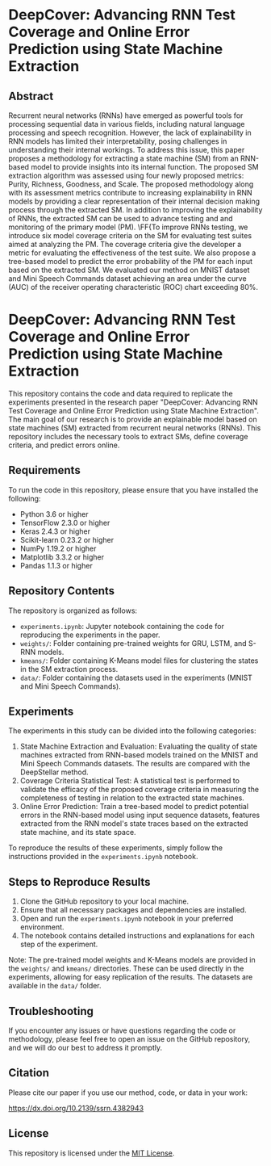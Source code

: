 # DeepCover: Advancing RNN Test Coverage and Online Error Prediction using State Machine Extraction

## Abstract
Recurrent neural networks (RNNs) have emerged as powerful tools for processing sequential data in various fields, including natural language processing and speech recognition. However, the lack of explainability in RNN models has limited their interpretability, posing challenges in understanding their internal workings. To address this issue, this paper proposes a methodology for extracting a state machine (SM) from an RNN-based model to provide insights into its internal function. The proposed SM extraction algorithm was assessed using four newly proposed metrics: Purity, Richness, Goodness, and Scale. The proposed methodology along with its assessment metrics contribute to increasing explainability in RNN models by providing a clear representation of their internal decision making process through the extracted SM. In addition to improving the explainability of RNNs, the extracted SM can be used to advance testing and and monitoring of the primary model (PM). \FF{To improve RNNs testing, we introduce six model coverage criteria on the SM for evaluating test suites aimed at analyzing the PM. The coverage criteria give the developer a metric for evaluating the effectiveness of the test suite. We also propose a tree-based model  to predict the error probability of the PM for each input based on the extracted SM. We evaluated our method on MNIST dataset and Mini Speech Commands dataset achieving an area under the curve (AUC) of the receiver operating characteristic (ROC) chart exceeding 80%.

# DeepCover: Advancing RNN Test Coverage and Online Error Prediction using State Machine Extraction

This repository contains the code and data required to replicate the experiments presented in the research paper "DeepCover: Advancing RNN Test Coverage and Online Error Prediction using State Machine Extraction". The main goal of our research is to provide an explainable model based on state machines (SM) extracted from recurrent neural networks (RNNs). This repository includes the necessary tools to extract SMs, define coverage criteria, and predict errors online.

## Requirements

To run the code in this repository, please ensure that you have installed the following:

- Python 3.6 or higher
- TensorFlow 2.3.0 or higher
- Keras 2.4.3 or higher
- Scikit-learn 0.23.2 or higher
- NumPy 1.19.2 or higher
- Matplotlib 3.3.2 or higher
- Pandas 1.1.3 or higher

## Repository Contents

The repository is organized as follows:

- `experiments.ipynb`: Jupyter notebook containing the code for reproducing the experiments in the paper.
- `weights/`: Folder containing pre-trained weights for GRU, LSTM, and S-RNN models.
- `kmeans/`: Folder containing K-Means model files for clustering the states in the SM extraction process.
- `data/`: Folder containing the datasets used in the experiments (MNIST and Mini Speech Commands).

## Experiments

The experiments in this study can be divided into the following categories:

1. State Machine Extraction and Evaluation: Evaluating the quality of state machines extracted from RNN-based models trained on the MNIST and Mini Speech Commands datasets. The results are compared with the DeepStellar method.
2. Coverage Criteria Statistical Test: A statistical test is performed to validate the efficacy of the proposed coverage criteria in measuring the completeness of testing in relation to the extracted state machines.
3. Online Error Prediction: Train a tree-based model to predict potential errors in the RNN-based model using input sequence datasets, features extracted from the RNN model's state traces based on the extracted state machine, and its state space.

To reproduce the results of these experiments, simply follow the instructions provided in the `experiments.ipynb` notebook.

## Steps to Reproduce Results

1. Clone the GitHub repository to your local machine.
2. Ensure that all necessary packages and dependencies are installed.
3. Open and run the `experiments.ipynb` notebook in your preferred environment.
4. The notebook contains detailed instructions and explanations for each step of the experiment.

Note: The pre-trained model weights and K-Means models are provided in the `weights/` and `kmeans/` directories. These can be used directly in the experiments, allowing for easy replication of the results. The datasets are available in the `data/` folder.

## Troubleshooting

If you encounter any issues or have questions regarding the code or methodology, please feel free to open an issue on the GitHub repository, and we will do our best to address it promptly.

## Citation

Please cite our paper if you use our method, code, or data in your work:

https://dx.doi.org/10.2139/ssrn.4382943

## License

This repository is licensed under the [MIT License](LICENSE).
